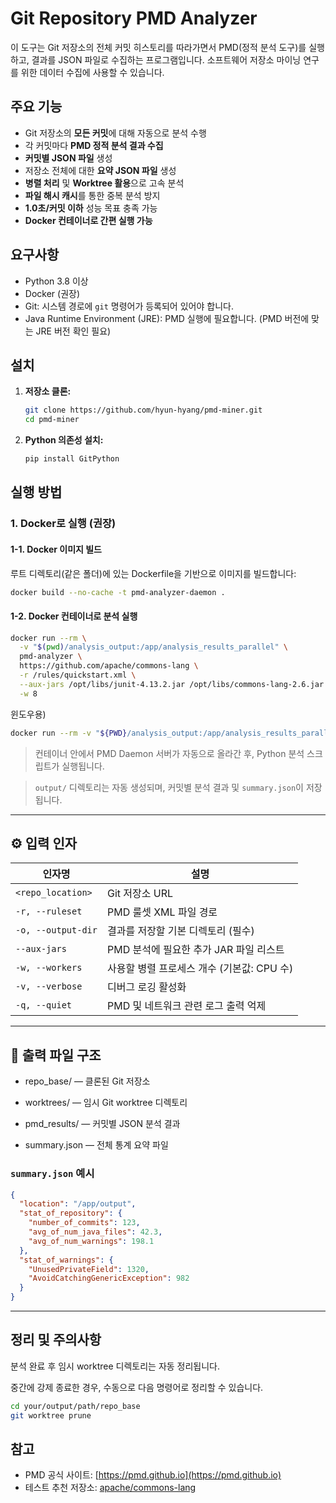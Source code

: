 # Git Repository PMD Analyzer

이 도구는 Git 저장소의 전체 커밋 히스토리를 따라가면서 PMD(정적 분석 도구)를 실행하고, 결과를 JSON 파일로 수집하는 프로그램입니다. 소프트웨어 저장소 마이닝 연구를 위한 데이터 수집에 사용할 수 있습니다.

## 주요 기능

- Git 저장소의 **모든 커밋**에 대해 자동으로 분석 수행
- 각 커밋마다 **PMD 정적 분석 결과 수집**
- **커밋별 JSON 파일** 생성
- 저장소 전체에 대한 **요약 JSON 파일** 생성
- **병렬 처리** 및 **Worktree 활용**으로 고속 분석
- **파일 해시 캐시**를 통한 중복 분석 방지
- **1.0초/커밋 이하** 성능 목표 충족 가능
- **Docker 컨테이너로 간편 실행 가능**

## 요구사항

* Python 3.8 이상
* Docker (권장)
* Git: 시스템 경로에 `git` 명령어가 등록되어 있어야 합니다.
* Java Runtime Environment (JRE): PMD 실행에 필요합니다. (PMD 버전에 맞는 JRE 버전 확인 필요)

## 설치

1.  **저장소 클론:**
    ```bash
    git clone https://github.com/hyun-hyang/pmd-miner.git
    cd pmd-miner
    ```
2.  **Python 의존성 설치:**
    ```bash
    pip install GitPython
    ```

## 실행 방법

### 1. Docker로 실행 (권장)

#### 1-1. Docker 이미지 빌드
루트 디렉토리(같은 폴더)에 있는 Dockerfile을 기반으로 이미지를 빌드합니다:

```bash
docker build --no-cache -t pmd-analyzer-daemon .      
```

#### 1-2. Docker 컨테이너로 분석 실행

```bash
docker run --rm \
  -v "$(pwd)/analysis_output:/app/analysis_results_parallel" \
  pmd-analyzer \
  https://github.com/apache/commons-lang \
  -r /rules/quickstart.xml \
  --aux-jars /opt/libs/junit-4.13.2.jar /opt/libs/commons-lang-2.6.jar \
  -w 8

```
윈도우용)
```bash
docker run --rm -v "${PWD}/analysis_output:/app/analysis_results_parallel" pmd-analyzer-daemon https://github.com/apache/commons-lang --aux-jars /opt/libs/junit-4.13.2.jar:/opt/libs/commons-lang-2.6.jar -o /app/analysis_results_parallel -r /rules/quickstart.xml
```

> 컨테이너 안에서 PMD Daemon 서버가 자동으로 올라간 후, Python 분석 스크립트가 실행됩니다.

> `output/` 디렉토리는 자동 생성되며, 커밋별 분석 결과 및 `summary.json`이 저장됩니다.

---

## ⚙️ 입력 인자

| 인자명        | 설명                          |
|---------------|-----------------------------|
| `<repo_location>`      | Git 저장소 URL                 |
| `-r, --ruleset`   | PMD 룰셋 XML 파일 경로            |
| `-o, --output-dir`| 결과를 저장할 기본 디렉토리  (필수)            |
| `--aux-jars`  | PMD 분석에 필요한 추가 JAR 파일 리스트   |
| `-w, --workers`  | 사용할 병렬 프로세스 개수 (기본값: CPU 수) |
| `-v, --verbose`  | 디버그 로깅 활성화                  |
| `-q, --quiet`  | PMD 및 네트워크 관련 로그 출력 억제      |

---

## 📁 출력 파일 구조

- repo_base/ — 클론된 Git 저장소

- worktrees/ — 임시 Git worktree 디렉토리

- pmd_results/ — 커밋별 JSON 분석 결과

- summary.json — 전체 통계 요약 파일

### `summary.json` 예시

```json
{
  "location": "/app/output",
  "stat_of_repository": {
    "number_of_commits": 123,
    "avg_of_num_java_files": 42.3,
    "avg_of_num_warnings": 198.1
  },
  "stat_of_warnings": {
    "UnusedPrivateField": 1320,
    "AvoidCatchingGenericException": 982
  }
}
```

---

## 정리 및 주의사항

분석 완료 후 임시 worktree 디렉토리는 자동 정리됩니다.

중간에 강제 종료한 경우, 수동으로 다음 명령어로 정리할 수 있습니다.

```bash
cd your/output/path/repo_base
git worktree prune

```


## 참고

- PMD 공식 사이트: [https://pmd.github.io](https://pmd.github.io)
- 테스트 추천 저장소: [apache/commons-lang](https://github.com/apache/commons-lang)


